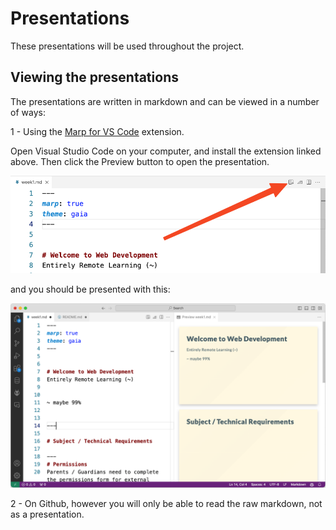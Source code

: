 # Presentations

These presentations will be used throughout the project. 

## Viewing the presentations

The presentations are written in markdown and can be viewed in a number of ways:

1 - Using the [Marp for VS Code](https://marketplace.visualstudio.com/items?itemName=marp-team.marp-vscode) extension.

Open Visual Studio Code on your computer, and install the extension linked above. Then click the Preview button to open the presentation.

![Marp Preview](./images/week1/marpPreviewOpen.png)

and you should be presented with this:

![Presentation](./images/week1/marpPreviewDisplayed.png)

2 - On Github, however you will only be able to read the raw markdown, not as a presentation.